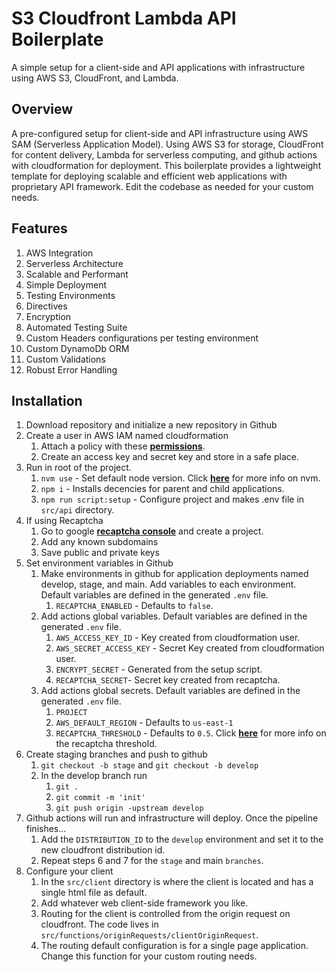 # S3 Cloudfront Lambda API Boilerplate
A simple setup for a client-side and API applications with infrastructure using AWS S3, CloudFront, and Lambda. 

## Overview

A pre-configured setup for client-side and API infrastructure using AWS SAM (Serverless Application Model). Using AWS S3 for storage, CloudFront for content delivery, Lambda for serverless computing, and github actions with cloudformation for deployment. This boilerplate provides a lightweight template for deploying scalable and efficient web applications with proprietary API framework. Edit the codebase as needed for your custom needs. 

## Features
1. AWS Integration 
2. Serverless Architecture 
3. Scalable and Performant
4. Simple Deployment
5. Testing Environments
6. Directives
7. Encryption
8. Automated Testing Suite
9. Custom Headers configurations per testing environment 
10. Custom DynamoDb ORM
11. Custom Validations  
12. Robust Error Handling 

## Installation
1. Download repository and initialize a new repository in Github
2. Create a user in AWS IAM named cloudformation 
    1. Attach a policy with these **[permissions](https://gist.github.com/murph406/df07695fe33432f1a23610cb4694937d)**. 
    2. Create an access key and secret key and store in a safe place. 
3. Run in root of the project.
    1. `nvm use` - Set default node version. Click **[here](https://github.com/nvm-sh/nvm#intro)** for more info on nvm.
    2. `npm i` - Installs decencies for parent and child applications.
    3. `npm run script:setup` - Configure project and makes .env file in `src/api` directory.
4. If using Recaptcha 
    1. Go to google **[recaptcha console](https://developers.google.com/recaptcha)** and create a project. 
    2. Add any known subdomains
    3. Save public and private keys
5. Set environment variables in Github
    1. Make environments in github for application deployments named develop, stage, and main. Add variables to each environment. Default variables are defined in the generated `.env` file. 
        1. `RECAPTCHA_ENABLED` - Defaults to `false`.
    2. Add actions global variables. Default variables are defined in the generated `.env` file. 
        1. `AWS_ACCESS_KEY_ID` - Key created from cloudformation user.
        2. `AWS_SECRET_ACCESS_KEY` - Secret Key created from cloudformation user.
        3. `ENCRYPT_SECRET` - Generated from the setup script.
        4. `RECAPTCHA_SECRET`- Secret key created from recaptcha.
    3. Add actions global secrets. Default variables are defined in the generated `.env` file. 
        1. `PROJECT`
        2. `AWS_DEFAULT_REGION` - Defaults to `us-east-1`
        3. `RECAPTCHA_THRESHOLD` - Defaults to `0.5`. Click **[here](https://developers.google.com/recaptcha/docs/v3#interpreting_the_score)** for more info on the recaptcha threshold. 
6. Create staging branches and push to github
    1. `git checkout -b stage` and `git checkout -b develop`
    2. In the develop branch run
        1. `git .`
        2. `git commit -m 'init'`
        3. `git push origin -upstream develop`
7. Github actions will run and infrastructure will deploy. Once the pipeline finishes...
    1. Add the `DISTRIBUTION_ID` to the `develop` environment and set it to the new cloudfront distribution id. 
    2. Repeat steps 6 and 7 for the `stage` and main `branches`. 
8. Configure your client
    1. In the `src/client` directory is where the client is located and has a single html file as default.
    3. Add whatever web client-side framework you like. 
    4. Routing for the client is controlled from the origin request on cloudfront. The code lives in `src/functions/originRequests/clientOriginRequest`. 
    5. The routing default configuration is for a single page application. Change this function for your custom routing needs. 

<!-- ## Configuration
## Architecture
## Usage
## Deployment
## Credits
## Contact -->
